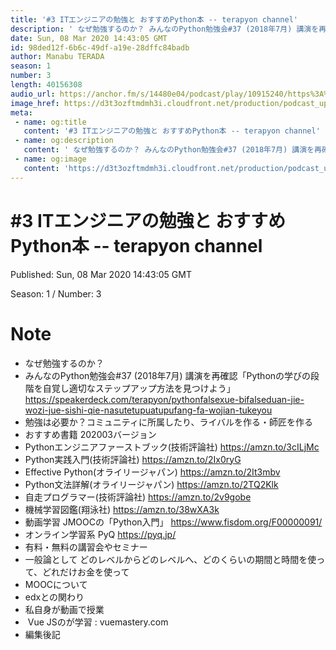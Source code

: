 ```yaml
---
title: '#3 ITエンジニアの勉強と おすすめPython本 -- terapyon channel'
description: ' なぜ勉強するのか？ みんなのPython勉強会#37 (2018年7月) 講演を再確認「Pythonの学びの段階を自覚し適切なステップアップ方法を見つけよう」 https://speakerdeck'
date: Sun, 08 Mar 2020 14:43:05 GMT
id: 98ded12f-6b6c-49df-a19e-28dffc84badb
author: Manabu TERADA
season: 1
number: 3
length: 40156308
audio_url: https://anchor.fm/s/14480e04/podcast/play/10915240/https%3A%2F%2Fd3ctxlq1ktw2nl.cloudfront.net%2Fstaging%2F2020-03-24%2F3a45100841dba3049c790a4681857ee1.m4a
image_href: https://d3t3ozftmdmh3i.cloudfront.net/production/podcast_uploaded/3302665/3302665-1582446732992-f3e5401da36c1.jpg
meta:
 - name: og:title
   content: '#3 ITエンジニアの勉強と おすすめPython本 -- terapyon channel'
 - name: og:description
   content: ' なぜ勉強するのか？ みんなのPython勉強会#37 (2018年7月) 講演を再確認「Pythonの学びの段階を自覚し適切なステップアップ方法を見つけよう」 https://speakerdeck'
 - name: og:image
   content: 'https://d3t3ozftmdmh3i.cloudfront.net/production/podcast_uploaded/3302665/3302665-1582446732992-f3e5401da36c1.jpg'
---
```

# #3 ITエンジニアの勉強と おすすめPython本 -- terapyon channel

Published: Sun, 08 Mar 2020 14:43:05 GMT

Season: 1 / Number: 3

# Note

<ul>
 <li>なぜ勉強するのか？</li>
 <li>みんなのPython勉強会#37 (2018年7月) 講演を再確認「Pythonの学びの段階を自覚し適切なステップアップ方法を見つけよう」 <a href="https://speakerdeck.com/terapyon/pythonfalsexue-bifalseduan-jie-wozi-jue-sishi-qie-nasutetupuatupufang-fa-wojian-tukeyou" rel="noreferrer nofollow noopener" target="_blank">https://speakerdeck.com/terapyon/pythonfalsexue-bifalseduan-jie-wozi-jue-sishi-qie-nasutetupuatupufang-fa-wojian-tukeyou</a></li>
 <li>勉強は必要か？コミュニティに所属したり、ライバルを作る・師匠を作る</li>
 <li>おすすめ書籍 202003バージョン</li>
 <li>Pythonエンジニアファーストブック(技術評論社) <a href="https://amzn.to/3cILjMc" rel="noreferrer nofollow noopener" target="_blank">https://amzn.to/3cILjMc</a></li>
 <li>Python実践入門(技術評論社) <a href="https://amzn.to/2Ix0ryG" rel="noreferrer nofollow noopener" target="_blank">https://amzn.to/2Ix0ryG</a></li>
  <li>Effective Python(オライリージャパン) <a href="https://amzn.to/2It3mbv" rel="noreferrer nofollow noopener" target="_blank">https://amzn.to/2It3mbv</a></li>
  <li>Python文法詳解(オライリージャパン) <a href="https://amzn.to/2TQ2Klk" rel="noreferrer nofollow noopener" target="_blank">https://amzn.to/2TQ2Klk</a></li>
  <li>自走プログラマー(技術評論社) <a href="https://amzn.to/2v9gobe" rel="noreferrer nofollow noopener" target="_blank">https://amzn.to/2v9gobe</a></li>
  <li>機械学習図鑑(翔泳社) <a href="https://amzn.to/38wXA3k" rel="noreferrer nofollow noopener" target="_blank">https://amzn.to/38wXA3k</a></li>
  <li>動画学習 JMOOCの「Python入門」 <a href="https://www.fisdom.org/F00000091/" rel="noreferrer nofollow noopener" target="_blank">https://www.fisdom.org/F00000091/</a></li>
  <li>オンライン学習系 PyQ <a href="https://pyq.jp/" rel="noreferrer nofollow noopener" target="_blank">https://pyq.jp/</a></li>
  <li>有料・無料の講習会やセミナー</li>
  <li>一般論として どのレベルからどのレベルへ、どのくらいの期間と時間を使って、どれだけお金を使って</li>
  <li>MOOCについて</li>
  <li>edxとの関わり</li>
  <li>私自身が動画で授業</li>
  <li>&nbsp;Vue JSのが学習 : vuemastery.com</li>
  <li>編集後記</li>
</ul>



<a-player 
:options="{
  audio: [
    {
        name: '#3 ITエンジニアの勉強と おすすめPython本 -- terapyon channel',
        artist: 'terapyon',
        url: 'https://anchor.fm/s/14480e04/podcast/play/10915240/https%3A%2F%2Fd3ctxlq1ktw2nl.cloudfront.net%2Fstaging%2F2020-03-24%2F3a45100841dba3049c790a4681857ee1.m4a',
        cover: 'https://d3t3ozftmdmh3i.cloudfront.net/production/podcast_uploaded/3302665/3302665-1582446732992-f3e5401da36c1.jpg'
    }
    ]
}"
/>

